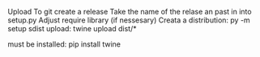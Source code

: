 Upload To git
create a release
Take the name of the relase an past in into setup.py
Adjust require library (if nessesary)
Creata a distribution: py -m setup sdist
upload: twine upload dist/*



must be installed: pip install twine